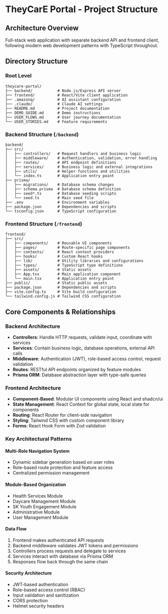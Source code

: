 # TheyCarE Portal - Project Structure

## Architecture Overview
Full-stack web application with separate backend API and frontend client, following modern web development patterns with TypeScript throughout.

## Directory Structure

### Root Level
```
theycare-portal/
├── backend/           # Node.js/Express API server
├── frontend/          # React/Vite client application
├── .amazonq/          # AI assistant configuration
├── .claude/           # Claude AI settings
├── README.md          # Project documentation
├── DEMO_GUIDE.md      # Demo instructions
├── USER_FLOWS.md      # User journey documentation
└── USER_STORIES.md    # Feature requirements
```

### Backend Structure (`/backend`)
```
backend/
├── src/
│   ├── controllers/   # Request handlers and business logic
│   ├── middleware/    # Authentication, validation, error handling
│   ├── routes/        # API endpoint definitions
│   ├── services/      # Business logic and external integrations
│   ├── utils/         # Helper functions and utilities
│   └── index.ts       # Application entry point
├── prisma/
│   ├── migrations/    # Database schema changes
│   ├── schema.prisma  # Database schema definition
│   ├── seed*.ts       # Database seeding scripts
│   └── seed.ts        # Main seed file
├── .env               # Environment variables
├── package.json       # Dependencies and scripts
└── tsconfig.json      # TypeScript configuration
```

### Frontend Structure (`/frontend`)
```
frontend/
├── src/
│   ├── components/    # Reusable UI components
│   ├── pages/         # Route-specific page components
│   ├── contexts/      # React context providers
│   ├── hooks/         # Custom React hooks
│   ├── lib/           # Utility libraries and configurations
│   ├── types/         # TypeScript type definitions
│   ├── assets/        # Static assets
│   ├── App.tsx        # Main application component
│   └── main.tsx       # Application entry point
├── public/            # Static public assets
├── package.json       # Dependencies and scripts
├── vite.config.ts     # Vite build configuration
└── tailwind.config.js # Tailwind CSS configuration
```

## Core Components & Relationships

### Backend Architecture
- **Controllers**: Handle HTTP requests, validate input, coordinate with services
- **Services**: Contain business logic, database operations, external API calls
- **Middleware**: Authentication (JWT), role-based access control, request validation
- **Routes**: RESTful API endpoints organized by feature modules
- **Prisma ORM**: Database abstraction layer with type-safe queries

### Frontend Architecture
- **Component-Based**: Modular UI components using React and shadcn/ui
- **State Management**: React Context for global state, local state for components
- **Routing**: React Router for client-side navigation
- **Styling**: Tailwind CSS with custom component library
- **Forms**: React Hook Form with Zod validation

### Key Architectural Patterns

#### Multi-Role Navigation System
- Dynamic sidebar generation based on user roles
- Role-based route protection and feature access
- Centralized permission management

#### Module-Based Organization
- Health Services Module
- Daycare Management Module  
- SK Youth Engagement Module
- Administrative Module
- User Management Module

#### Data Flow
1. Frontend makes authenticated API requests
2. Backend middleware validates JWT tokens and permissions
3. Controllers process requests and delegate to services
4. Services interact with database via Prisma ORM
5. Responses flow back through the same chain

#### Security Architecture
- JWT-based authentication
- Role-based access control (RBAC)
- Input validation and sanitization
- CORS protection
- Helmet security headers